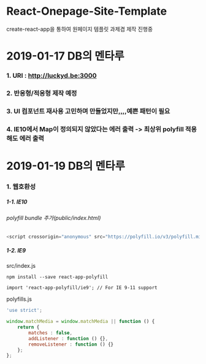 # React-Onepage-Site-Template
create-react-app을 통하여 원페이지 템플릿 과제겸 제작 진행중

2019-01-17 DB의 멘타루
=============
### 1. URI : http://luckyd.be:3000
### 2. 반응형/적응형 제작 예정
### 3. UI 컴포넌트 재사용 고민하며 만들었지만,,,,예쁜 패턴이 필요
### 4. IE10에서 Map이 정의되지 않았다는 에러 출력 -> 최상위 polyfill 적용해도 에러 출력

2019-01-19 DB의 멘타루
=============

### 1. 웹호환성
##### 1-1. IE10
###### polyfill bundle 추가(public/index.html)
```javascript
<script crossorigin="anonymous" src="https://polyfill.io/v3/polyfill.min.js?features=default%2CMap%2CObject.setPrototypeOf"></script>
```

##### 1-2. IE9

src/index.js
```
npm install --save react-app-polyfill
```
```
import 'react-app-polyfill/ie9'; // For IE 9-11 support
```

polyfills.js
```javascript
'use strict';

window.matchMedia = window.matchMedia || function () { 
	return { 
		matches : false, 
		addListener : function () {}, 
		removeListener : function () {} 
	}; 
};
```
